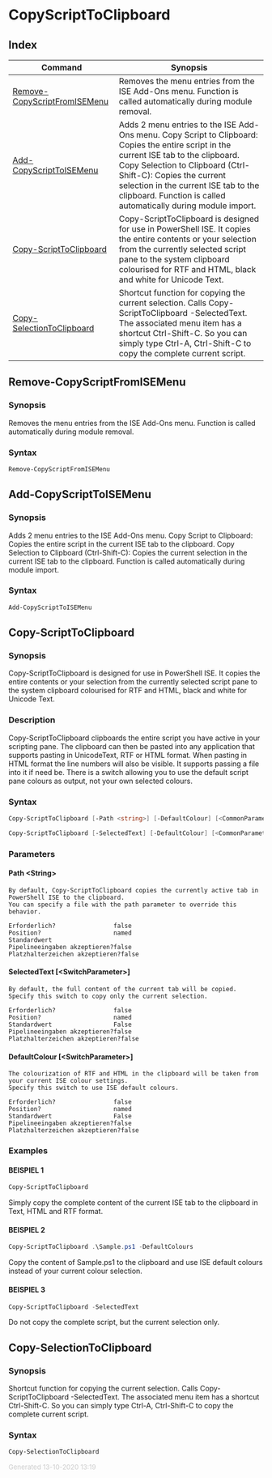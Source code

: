 ﻿# CopyScriptToClipboard

## Index

| Command | Synopsis |
| ------- | -------- |
| [Remove-CopyScriptFromISEMenu](#Remove-CopyScriptFromISEMenu) | Removes the menu entries from the ISE Add-Ons menu. Function is called automatically during module removal. |
| [Add-CopyScriptToISEMenu](#Add-CopyScriptToISEMenu) | Adds 2 menu entries to the ISE Add-Ons menu. Copy Script to Clipboard: Copies the entire script in the current ISE tab to the clipboard. Copy Selection to Clipboard (Ctrl-Shift-C): Copies the current selection in the current ISE tab to the clipboard. Function is called automatically during module import. |
| [Copy-ScriptToClipboard](#Copy-ScriptToClipboard) | Copy-ScriptToClipboard is designed for use in PowerShell ISE. It copies the entire contents or your selection from the currently selected script pane to the system clipboard colourised for RTF and HTML, black and white for Unicode Text. |
| [Copy-SelectionToClipboard](#Copy-SelectionToClipboard) | Shortcut function for copying the current selection. Calls Copy-ScriptToClipboard -SelectedText. The associated menu item has a shortcut Ctrl-Shift-C. So you can simply type Ctrl-A, Ctrl-Shift-C to copy the complete current script. |

<a name="Remove-CopyScriptFromISEMenu"></a>
## Remove-CopyScriptFromISEMenu
### Synopsis
Removes the menu entries from the ISE Add-Ons menu.
Function is called automatically during module removal.
### Syntax
```powershell
Remove-CopyScriptFromISEMenu
```
<a name="Add-CopyScriptToISEMenu"></a>
## Add-CopyScriptToISEMenu
### Synopsis
Adds 2 menu entries to the ISE Add-Ons menu.
Copy Script to Clipboard: Copies the entire script in the current ISE tab to the clipboard.
Copy Selection to Clipboard (Ctrl-Shift-C): Copies the current selection in the current ISE tab to the clipboard.
Function is called automatically during module import.
### Syntax
```powershell
Add-CopyScriptToISEMenu
```
<a name="Copy-ScriptToClipboard"></a>
## Copy-ScriptToClipboard
### Synopsis
Copy-ScriptToClipboard is designed for use in PowerShell ISE. It copies the entire contents
or your selection from the currently selected script pane to the system clipboard
colourised for RTF and HTML, black and white for Unicode Text.
### Description
Copy-ScriptToClipboard clipboards the entire script you have active in your scripting pane.
The clipboard can then be pasted into any application that supports pasting in UnicodeText,
RTF or HTML format. When pasting in HTML format the line numbers will also be visible.
It supports passing a file into it if need be.
There is a switch allowing you to use the default script pane colours as output, not
your own selected colours.

### Syntax
```powershell
Copy-ScriptToClipboard [-Path <string>] [-DefaultColour] [<CommonParameters>]

Copy-ScriptToClipboard [-SelectedText] [-DefaultColour] [<CommonParameters>]
```
### Parameters
#### Path &lt;String&gt;
    By default, Copy-ScriptToClipboard copies the currently active tab in PowerShell ISE to the clipboard.
    You can specify a file with the path parameter to override this behavior.
    
    Erforderlich?                false
    Position?                    named
    Standardwert                 
    Pipelineeingaben akzeptieren?false
    Platzhalterzeichen akzeptieren?false
#### SelectedText [&lt;SwitchParameter&gt;]
    By default, the full content of the current tab will be copied. Specify this switch to copy only the current selection.
    
    Erforderlich?                false
    Position?                    named
    Standardwert                 False
    Pipelineeingaben akzeptieren?false
    Platzhalterzeichen akzeptieren?false
#### DefaultColour [&lt;SwitchParameter&gt;]
    The colourization of RTF and HTML in the clipboard will be taken from your current ISE colour settings.
    Specify this switch to use ISE default colours.
    
    Erforderlich?                false
    Position?                    named
    Standardwert                 False
    Pipelineeingaben akzeptieren?false
    Platzhalterzeichen akzeptieren?false
### Examples
#### BEISPIEL 1 
```powershell
Copy-ScriptToClipboard

```
Simply copy the complete content of the current ISE tab to the clipboard in Text, HTML and RTF format.
#### BEISPIEL 2 
```powershell
Copy-ScriptToClipboard .\Sample.ps1 -DefaultColours

```
Copy the content of Sample.ps1 to the clipboard and use ISE default colours instead of your current colour selection.
#### BEISPIEL 3 
```powershell
Copy-ScriptToClipboard -SelectedText

```
Do not copy the complete script, but the current selection only.
<a name="Copy-SelectionToClipboard"></a>
## Copy-SelectionToClipboard
### Synopsis
Shortcut function for copying the current selection. Calls Copy-ScriptToClipboard -SelectedText.
The associated menu item has a shortcut Ctrl-Shift-C. So you can simply type Ctrl-A, Ctrl-Shift-C to
copy the complete current script.
### Syntax
```powershell
Copy-SelectionToClipboard
```
<div style='font-size:small; color: #ccc'>Generated 13-10-2020 13:19</div>
